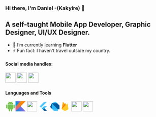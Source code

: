 ### Hi there, I'm Daniel -(Kakyire) 👋

## A self-taught Mobile App Developer, Graphic Designer, UI/UX Designer.
<!--

- 🔭 I’m currently working on ...
- 👯 I’m looking to collaborate on ...
- 🤔 I’m looking for help with ...- 💬 Ask me about ...
- 📫 How to reach me: ...
- 😄 Pronouns: ...

-->
- 🌱 I’m currently learning **Flutter**
- ⚡ Fun fact: I haven't travel outside my country.




#### Social media handles:
[<img height="32" width="32" src="https://i.pinimg.com/564x/4e/d6/c0/4ed6c0d35a6e50eb0d5ff72ecc6ae0f9.jpg" />](https://www.instagram.com/kakyirelastborn)
[<img height="32" width="32" src="https://i.pinimg.com/236x/bc/20/72/bc2072d5808e62ea5182b73eab871de2.jpg" />](https://www.facebook.com/kakyirelastborn)
[<img height="32" width="32" src="https://raw.githubusercontent.com/anuraghazra/anuraghazra/master/assets/twitter.svg" />](https://www.twitter.com/kakyirelastborn)



#### Languages and Tools
<img height="32" width="32" src="https://raw.githubusercontent.com/github/explore/80688e429a7d4ef2fca1e82350fe8e3517d3494d/topics/android/android.png" /><img height="32" width="32" src="https://raw.githubusercontent.com/github/explore/80688e429a7d4ef2fca1e82350fe8e3517d3494d/topics/kotlin/kotlin.png" />
<img height="32" width="32" src="https://i.pinimg.com/236x/f1/ea/a7/f1eaa7278f64e27128e062a3de918265.jpg" />
<img height="32" width="32" src="https://raw.githubusercontent.com/github/explore/80688e429a7d4ef2fca1e82350fe8e3517d3494d/topics/flutter/flutter.png" />
<img height="32" width="32" src="https://raw.githubusercontent.com/github/explore/80688e429a7d4ef2fca1e82350fe8e3517d3494d/topics/dart/dart.png" /><img height="32" width="32" src="https://raw.githubusercontent.com/github/explore/80688e429a7d4ef2fca1e82350fe8e3517d3494d/topics/firebase/firebase.png" />
<img height="32" width="32" src="https://i.pinimg.com/236x/51/b0/ba/51b0ba46b3b854fcbfc08fc0be57ce5d.jpg" />
<img height="32" width="32" src="https://i.pinimg.com/236x/3d/d7/84/3dd784c8e4d24b8b646df9ea92ff0ed3.jpg" />
